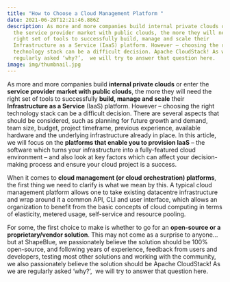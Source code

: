 ```yaml
---
title: "How to Choose a Cloud Management Platform "
date: 2021-06-28T12:21:46.886Z
description: As more and more companies build internal private clouds or enter
  the service provider market with public clouds, the more they will need the
  right set of tools to successfully build, manage and scale their
  Infrastructure as a Service (IaaS) platform. However – choosing the right
  technology stack can be a difficult decision. Apache CloudStack! As we are
  regularly asked ‘why?’,  we will try to answer that question here.
image: img/thumbnail.jpg
---
```

As more and more companies build **internal private clouds** or enter the **service provider market with public clouds**, the more they will need the right set of tools to successfully **build, manage and scale** their **Infrastructure as a Service** (IaaS) platform. However – choosing the right technology stack can be a difficult decision. There are several aspects that should be considered, such as planning for future growth and demand, team size, budget, project timeframe, previous experience, available hardware and the underlying infrastructure already in place. In this article, we will focus on the **platforms that enable you to provision IaaS** – the software which turns your infrastructure into a fully-featured cloud environment – and also look at key factors which can affect your decision-making process and ensure your cloud project is a success.

When it comes to **cloud management (or cloud orchestration) platforms**, the first thing we need to clarify is what we mean by this. A typical cloud management platform allows one to take existing datacentre infrastructure and wrap around it a common API, CLI and user interface, which allows an organization to benefit from the basic concepts of cloud computing in terms of elasticity, metered usage, self-service and resource pooling.

For some, the first choice to make is whether to go for an **open-source or a proprietary/vendor solution**. This may not come as a surprise to anyone… but at ShapeBlue, we passionately believe the solution should be 100% open-source, and following years of experience, feedback from users and developers, testing most other solutions and working with the community, we also passionately believe the solution should be Apache CloudStack! As we are regularly asked ‘why?’,  we will try to answer that question here.